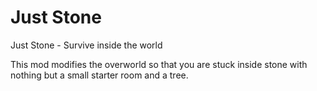 Just Stone
=======

Just Stone - Survive inside the world

This mod modifies the overworld so that you are stuck inside stone with nothing but a small starter room and a tree.